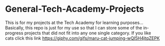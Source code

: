 # General-Tech-Academy-Projects
This is for my projects at the Tech Academy for learning purposes...
Basically, this repo is just for my use so that I can store some of the in-progress projects that did not fit into any one single category.
If you like cats click this link https://giphy.com/gifs/maru-cat-jumping-wQI5H4jtqZEPK
